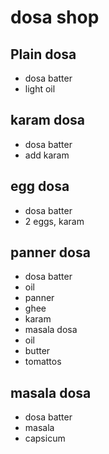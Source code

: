 # dosa shop

## Plain dosa
* dosa batter 
* light oil

## karam dosa 
* dosa batter
* add karam 

## egg dosa
* dosa batter 
* 2 eggs, karam

## panner dosa
* dosa batter
* oil
* panner
* ghee
* karam
* masala dosa
* oil 
* butter
* tomattos
## masala dosa 
* dosa batter 
* masala
* capsicum